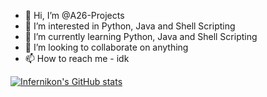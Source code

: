 - 👋 Hi, I’m @A26-Projects
- 👀 I’m interested in Python, Java and Shell Scripting 
- 🌱 I’m currently learning Python, Java and Shell Scripting
- 💞️ I’m looking to collaborate on anything
- 📫 How to reach me - idk

[![Infernikon's GitHub stats](https://github-readme-stats.vercel.app/api?username=A26-Projects)](https://github.com/A26-Projects/github-readme-stats&bg_color=1e1e2e&text_color=cdd6f4&icon_color=cba6f7&title_color=94e2d5&show_icons=true)

<!---
A26-Projects/A26-Projects is a ✨ special ✨ repository because its `README.md` (this file) appears on your GitHub profile.
You can click the Preview link to take a look at your changes.
--->
